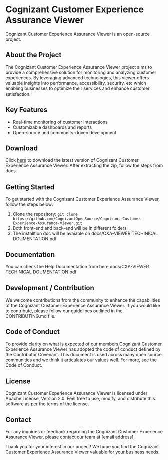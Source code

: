 # Cognizant Customer Experience Assurance Viewer

Cognizant Customer Experience Assurance Viewer is an open-source project.

## About the Project

The Cognizant Customer Experience Assurance Viewer project aims to provide a comprehensive solution for monitoring and analyzing customer experiences. By leveraging advanced technologies, this viewer offers valuable insights into performance, accessibility, security, etc which enabling businesses to optimize their services and enhance customer satisfaction.

## Key Features

- Real-time monitoring of customer interactions
- Customizable dashboards and reports
- Open-source and community-driven development

## Download

Click [here](https://github.com/CognizantOpenSource/Cognizant-Customer-Experience-Assurance-Viewer/archive/refs/heads/main.zip "https://github.com/CognizantOpenSource/Cognizant-Customer-Experience-Assurance-Viewer/archive/refs/heads/main.zip") to download the latest version of Cognizant Customer Experience Assurance Viewer.
After extracting the zip, follow the steps from docs.

## Getting Started

To get started with the Cognizant Customer Experience Assurance Viewer, follow the steps below:

1. Clone the repository:  `git clone https://github.com/CognizantOpenSource/Cognizant-Customer-Experience-Assurance-Viewer.git`
2. Both front-end and back-end will be in different folders
3. The installtion doc will be avaiable on docs/CXA-VIEWER TECHINICAL DOUMENTATION.pdf

## Documentation

You can check the Help Documentation from here docs/CXA-VIEWER TECHINICAL DOUMENTATION.pdf

## Development / Contribution

We welcome contributions from the community to enhance the capabilities of the Cognizant Customer Experience Assurance Viewer. If you would like to contribute, please follow our guidelines outlined in the CONTRIBUTING.md file.

## Code of Conduct

To provide clarity on what is expected of our members,Cognizant Customer Experience Assurance Viewer has adopted the code of conduct defined by the Contributor Covenant. This document is used across many open source communities and we think it articulates our values well. For more, see the Code of Conduct.

## License

Cognizant Customer Experience Assurance Viewer is licensed under Apache License, Version 2.0. Feel free to use, modify, and distribute this software as per the terms of the license.

## Contact

For any inquiries or feedback regarding the Cognizant Customer Experience Assurance Viewer, please contact our team at [email address].

Thank you for your interest in our project! We hope you find the Cognizant Customer Experience Assurance Viewer valuable for your business needs.
